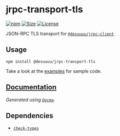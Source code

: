 # jrpc-transport-tls

[![npm](https://img.shields.io/npm/v/@desuuuu/jrpc-transport-tls.svg)](https://www.npmjs.com/package/@desuuuu/jrpc-transport-tls)
[![Size](https://img.shields.io/github/languages/code-size/desuuuu/jrpc-transport-tls.svg)](#)
[![License](https://img.shields.io/github/license/desuuuu/jrpc-transport-tls.svg)](LICENSE)

JSON-RPC TLS transport for [`@desuuuu/jrpc-client`](https://www.npmjs.com/package/@desuuuu/jrpc-client).

## Usage

```
npm install @desuuuu/jrpc-transport-tls
```

Take a look at the [examples](examples) for sample code.

## [Documentation](https://docs.desuuuu.com/jrpc-transport-tls)

*Generated using [`Docma`](https://github.com/onury/docma).*

## Dependencies

* [`check-types`](https://gitlab.com/philbooth/check-types.js)
